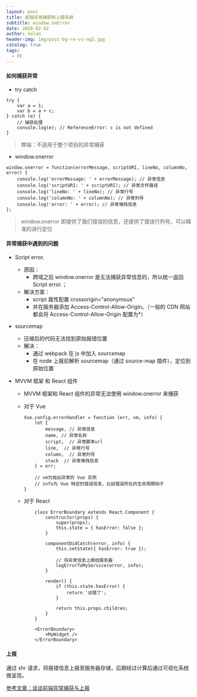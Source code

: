 ```yaml
---
layout: post
title: 前端异常捕获和上报系统
subtitle: window.onError
date: 2020-02-02
author: nolan
header-img: img/post-bg-re-vs-ng2.jpg
catalog: true
tags:
  - FE
---
```


#### 如何捕获异常

- try catch

```
try {
    var a = 1;
    var b = a + c;
} catch (e) {
    // 捕获处理
    console.log(e); // ReferenceError: c is not defined
}

```

> 弊端：不适用于整个项目的异常捕获

- window.onerror

```
window.onerror = function(errorMessage, scriptURI, lineNo, columnNo, error) {
    console.log('errorMessage: ' + errorMessage); // 异常信息
    console.log('scriptURI: ' + scriptURI); // 异常文件路径
    console.log('lineNo: ' + lineNo); // 异常行号
    console.log('columnNo: ' + columnNo); // 异常列号
    console.log('error: ' + error); // 异常堆栈信息
};
```

> window.onerror 即提供了我们错误的信息，还提供了错误行列号，可以精准的进行定位

#### 异常捕获中遇到的问题

- Script error.
  - 原因：
    - 跨域之后 window.onerror 是无法捕获异常信息的，所以统一返回 Script error.；
  - 解决方案：
    - script 属性配置 crossorigin="anonymous"
    - 并在服务器添加 Access-Control-Allow-Origin。（一般的 CDN 网站都会将 Access-Control-Allow-Origin 配置为\*）
- sourcemap
  - 压缩后的代码无法找到原始报错位置
  - 解决：
    - 通过 webpack 在 js 中加入 sourcemap
    - 在 node 上报前解析 sourcemap（通过 source-map 插件），定位到原始位置
- MVVM 框架 和 React 组件

  - MVVM 框架和 React 组件的异常无法使用 window.onerror 来捕获
  - 对于 Vue

    ```
    Vue.config.errorHandler = function (err, vm, info) {
        let {
            message, // 异常信息
            name, // 异常名称
            script,  // 异常脚本url
            line,  // 异常行号
            column,  // 异常列号
            stack  // 异常堆栈信息
        } = err;

        // vm为抛出异常的 Vue 实例
        // info为 Vue 特定的错误信息，比如错误所在的生命周期钩子
    }
    ```

  - 对于 React

    ```
        class ErrorBoundary extends React.Component {
            constructor(props) {
                super(props);
                this.state = { hasError: false };
            }

            componentDidCatch(error, info) {
                this.setState({ hasError: true });

                // 将异常信息上报给服务器
                logErrorToMyService(error, info);
            }

            render() {
                if (this.state.hasError) {
                    return '出错了';
                }

                return this.props.children;
            }
        }

        <ErrorBoundary>
            <MyWidget />
        </ErrorBoundary>
    ```

#### 上报

通过 xhr 请求，将报错信息上报至服务器存储，后期经过计算后通过可视化系统做呈现。

[参考文章：谈谈前端异常捕获与上报](https://segmentfault.com/a/1190000013983109)
